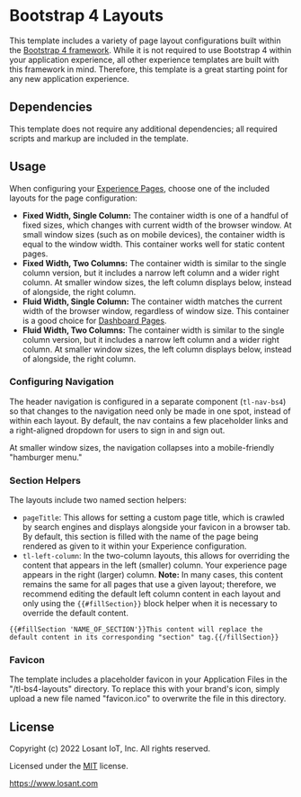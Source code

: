 # Bootstrap 4 Layouts

This template includes a variety of page layout configurations built within the [Bootstrap 4 framework](https://getbootstrap.com/). While it is not required to use Bootstrap 4 within your application experience, all other experience templates are built with this framework in mind. Therefore, this template is a great starting point for any new application experience.

## Dependencies

This template does not require any additional dependencies; all required scripts and markup are included in the template.

## Usage

When configuring your [Experience Pages](https://docs.losant.com/experiences/views/#pages), choose one of the included layouts for the page configuration:

- **Fixed Width, Single Column:** The container width is one of a handful of fixed sizes, which changes with current width of the browser window. At small window sizes (such as on mobile devices), the container width is equal to the window width. This container works well for static content pages.
- **Fixed Width, Two Columns:** The container width is similar to the single column version, but it includes a narrow left column and a wider right column. At smaller window sizes, the left column displays below, instead of alongside, the right column.
- **Fluid Width, Single Column:** The container width matches the current width of the browser window, regardless of window size. This container is a good choice for [Dashboard Pages](https://docs.losant.com/experiences/views/#dashboard-pages).
- **Fluid Width, Two Columns:** The container width is similar to the single column version, but it includes a narrow left column and a wider right column. At smaller window sizes, the left column displays below, instead of alongside, the right column.

### Configuring Navigation

The header navigation is configured in a separate component (`tl-nav-bs4`) so that changes to the navigation need only be made in one spot, instead of within each layout. By default, the nav contains a few placeholder links and a right-aligned dropdown for users to sign in and sign out.

At smaller window sizes, the navigation collapses into a mobile-friendly "hamburger menu."

### Section Helpers

The layouts include two named section helpers:

- `pageTitle`: This allows for setting a custom page title, which is crawled by search engines and displays alongside your favicon in a browser tab. By default, this section is filled with the name of the page being rendered as given to it within your Experience configuration.
- `tl-left-column`: In the two-column layouts, this allows for overriding the content that appears in the left (smaller) column. Your experience page appears in the right (larger) column. **Note:** In many cases, this content remains the same for all pages that use a given layout; therefore, we recommend editing the default left column content in each layout and only using the `{{#fillSection}}` block helper when it is necessary to override the default content.

```
{{#fillSection 'NAME_OF_SECTION'}}This content will replace the default content in its corresponding "section" tag.{{/fillSection}}
```

### Favicon

The template includes a placeholder favicon in your Application Files in the "/tl-bs4-layouts" directory. To replace this with your brand's icon, simply upload a new file named "favicon.ico" to overwrite the file in this directory.

## License

Copyright (c) 2022 Losant IoT, Inc. All rights reserved.

Licensed under the [MIT](https://github.com/Losant/losant-templates/blob/master/LICENSE.txt) license.

https://www.losant.com